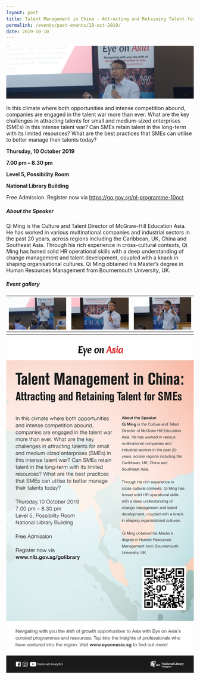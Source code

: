 ```yaml
---
layout: post
title: Talent Management in China - Attracting and Retaining Talent for SMEs
permalink: /events/past-events/10-oct-2019/
date: 2019-10-10
---
```


<img src="\images\past-events\10-Oct-2019\banner.jpg" alt="10-Oct-2019 banner" style="width:800px;" />

In this climate where both opportunities and intense competition abound, companies are engaged in the talent war more than ever. What are the key challenges in attracting talents for small and medium-sized enterprises (SMEs) in this intense talent war? Can SMEs retain talent in the long-term with its limited resources? What are the best practices that SMEs can utilise to better manage their talents today?

**Thursday, 10 October 2019**

**7.00 pm – 8.30 pm**

**Level 5, Possibility Room**

**National Library Building**

Free Admission. Register now via https://go.gov.sg/nl-programme-10oct

##### **About the Speaker**

Qi Ming is the Culture and Talent Director of McGraw-Hill Education Asia. He has worked in various multinational companies and industrial sectors in the past 20 years, across regions including the Caribbean, UK, China and Southeast Asia. Through his rich experience in cross-cultural contexts, Qi Ming has honed solid HR operational skills with a deep understanding of change management and talent development, coupled with a knack in shaping organisational cultures. Qi Ming obtained his Master’s degree in Human Resources Management from Bournemouth University, UK.



##### **Event gallery**

| <a href="\images\past-events\10-Oct-2019\image-1.jpg"><img src="\images\past-events\10-Oct-2019\image-1.jpg" style="width:250px;" /></a> | <a href="\images\past-events\10-Oct-2019\image-2.jpg"><img src="\images\past-events\10-Oct-2019\image-2.jpg" style="width:250px;" /></a> | <a href="\images\past-events\10-Oct-2019\image-3.jpg"><img src="\images\past-events\10-Oct-2019\image-3.jpg" style="width:250px;" /></a> |
| ------------------------------------------------------------ | ------------------------------------------------------------ | ------------------------------------------------------------ |
|                                                              |                                                              |                                                              |

<img src="\images\past-events\10-Oct-2019\edm.jpg" style="width:650px;" />

